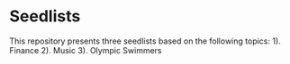 # Seedlists
This repository presents three seedlists based on the following topics:
1). Finance
2). Music
3). Olympic Swimmers
